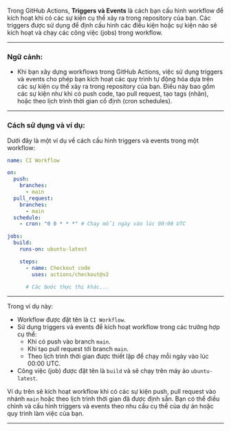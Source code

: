 Trong GitHub Actions, **Triggers và Events** là cách bạn cấu hình workflow để kích hoạt khi có các sự kiện cụ thể xảy ra trong repository của bạn. Các triggers được sử dụng để định cấu hình các điều kiện hoặc sự kiện nào sẽ kích hoạt và chạy các công việc (jobs) trong workflow.

---

### Ngữ cảnh:

- Khi bạn xây dựng workflows trong GitHub Actions, việc sử dụng triggers và events cho phép bạn kích hoạt các quy trình tự động hóa dựa trên các sự kiện cụ thể xảy ra trong repository của bạn. Điều này bao gồm các sự kiện như khi có push code, tạo pull request, tạo tags (nhãn), hoặc theo lịch trình thời gian cố định (cron schedules).

---

### Cách sử dụng và ví dụ:

Dưới đây là một ví dụ về cách cấu hình triggers và events trong một workflow:

```yaml
name: CI Workflow

on:
  push:
    branches:
      - main
  pull_request:
    branches:
      - main
  schedule:
    - cron: "0 0 * * *" # Chạy mỗi ngày vào lúc 00:00 UTC

jobs:
  build:
    runs-on: ubuntu-latest

    steps:
      - name: Checkout code
        uses: actions/checkout@v2

      # Các bước thực thi khác...
```

---

Trong ví dụ này:

- Workflow được đặt tên là `CI Workflow`.
- Sử dụng triggers và events để kích hoạt workflow trong các trường hợp cụ thể:
  - Khi có push vào branch `main`.
  - Khi tạo pull request tới branch `main`.
  - Theo lịch trình thời gian được thiết lập để chạy mỗi ngày vào lúc 00:00 UTC.
- Công việc (job) được đặt tên là `build` và sẽ chạy trên máy ảo `ubuntu-latest`.

Ví dụ trên sẽ kích hoạt workflow khi có các sự kiện push, pull request vào nhánh `main` hoặc theo lịch trình thời gian đã được định sẵn. Bạn có thể điều chỉnh và cấu hình triggers và events theo nhu cầu cụ thể của dự án hoặc quy trình làm việc của bạn.

---

